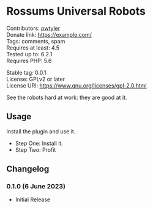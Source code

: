 # Rossums Universal Robots
Contributors: [pwtyler](https://profiles.wordpress.org/pwtyler)  
Donate link: https://example.com/  
Tags: comments, spam  
Requires at least: 4.5  
Tested up to: 6.2.1  
Requires PHP: 5.6

Stable tag: 0.0.1  
License: GPLv2 or later  
License URI: https://www.gnu.org/licenses/gpl-2.0.html

See the robots hard at work: they are good at it.

## Usage
Install the plugin and use it.
* Step One: Install it.
* Step Two: Profit
## Changelog

### 0.1.0 (6 June 2023)
* Initial Release